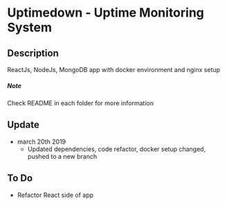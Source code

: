 Uptimedown - Uptime Monitoring System
==================================

## Description
ReactJs, NodeJs, MongoDB app with docker environment and nginx setup


##### Note
Check README in each folder for more information

## Update 
- march 20th 2019
    - Updated dependencies, code refactor, docker setup changed, pushed to a new branch
    
## To Do
- Refactor React side of app

